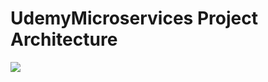 ﻿
# **UdemyMicroservices Project Architecture**
![](/Users/hasanhasanbayli/RiderProjects/UdemyMicroservices/114802958-42c15d80-9da7-11eb-8391-ba0abf87a1b1.png)